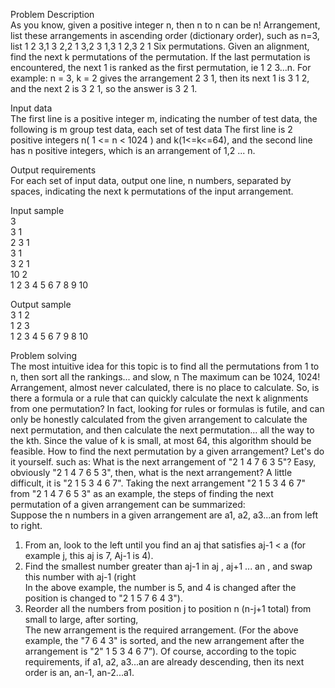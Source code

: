 Problem Description  
As you know, given a positive integer n, then n to n can be n! Arrangement, list these arrangements in ascending order (dictionary order), such as n=3, list 1 2 3,1 3 2,2 1 3,2 3 1,3 1 2,3 2 1 Six permutations. Given an alignment, find the next k permutations of the permutation. If the last permutation is encountered, the next 1 is ranked as the first permutation, ie 1 2 3...n. For example: n = 3, k = 2 gives the arrangement 2 3 1, then its next 1 is 3 1 2, and the next 2 is 3 2 1, so the answer is 3 2 1.  
  
Input data  
The first line is a positive integer m, indicating the number of test data, the following is m group test data, each set of test data
The first line is 2 positive integers n( 1 <= n < 1024 ) and k(1<=k<=64), and the second line has n positive integers, which is an arrangement of 1,2 ... n.  
  
Output requirements  
For each set of input data, output one line, n numbers, separated by spaces, indicating the next k permutations of the input arrangement.  
  
Input sample  
3  
3 1  
2 3 1  
3 1  
3 2 1  
10 2  
1 2 3 4 5 6 7 8 9 10  
  
Output sample  
3 1 2  
1 2 3  
1 2 3 4 5 6 7 9 8 10  
  
Problem solving  
The most intuitive idea for this topic is to find all the permutations from 1 to n, then sort all the rankings... and slow, n
The maximum can be 1024, 1024! Arrangement, almost never calculated, there is no place to calculate. So, is there a formula or a rule that can quickly calculate the next k alignments from one permutation? In fact, looking for rules or formulas is futile, and can only be honestly calculated from the given arrangement to calculate the next permutation, and then calculate the next permutation... all the way to the kth. Since the value of k is small, at most 64, this algorithm should be feasible. How to find the next permutation by a given arrangement? Let's do it yourself. such as:
What is the next arrangement of "2 1 4 7 6 3 5"? Easy, obviously "2 1 4 7 6 5 3", then, what is the next arrangement? A little difficult, it is "2 1 5 3 4 6 7". Taking the next arrangement "2 1 5 3 4 6 7" from "2 1 4 7 6 5 3" as an example, the steps of finding the next permutation of a given arrangement can be summarized:  
Suppose the n numbers in a given arrangement are a1, a2, a3...an from left to right.  
1) From an, look to the left until you find an aj that satisfies aj-1 < a (for example j, this aj is 7,
Aj-1 is 4).  
2) Find the smallest number greater than aj-1 in aj , aj+1 ... an , and swap this number with aj-1 (right  
In the above example, the number is 5, and 4 is changed after the position is changed to "2 1 5 7 6 4 3").
3) Reorder all the numbers from position j to position n (n-j+1 total) from small to large, after sorting,  
The new arrangement is the required arrangement. (For the above example, the "7 6 4 3" is sorted, and the new arrangement after the arrangement is "2"
1 5 3 4 6 7”).
Of course, according to the topic requirements, if a1, a2, a3...an are already descending, then its next order is an, an-1, an-2...a1.
